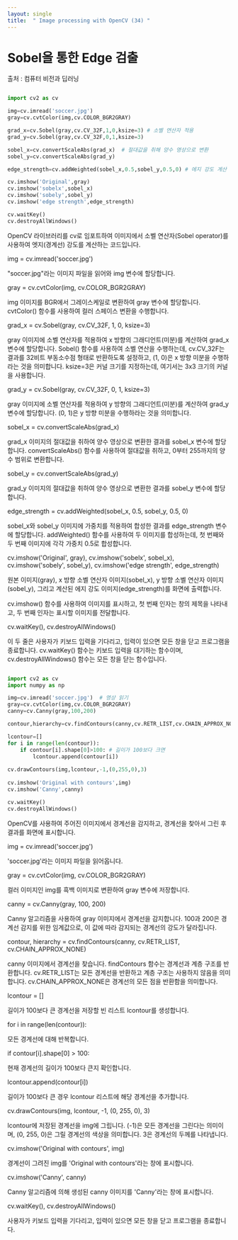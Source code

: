 ```yaml
---
layout: single
title:  " Image processing with OpenCV (34) "
---
```



# Sobel을 통한 Edge 검출

출처 : 컴퓨터 비전과 딥러닝

```python

import cv2 as cv

img=cv.imread('soccer.jpg')
gray=cv.cvtColor(img,cv.COLOR_BGR2GRAY)

grad_x=cv.Sobel(gray,cv.CV_32F,1,0,ksize=3)	# 소벨 연산자 적용
grad_y=cv.Sobel(gray,cv.CV_32F,0,1,ksize=3)

sobel_x=cv.convertScaleAbs(grad_x)	# 절대값을 취해 양수 영상으로 변환
sobel_y=cv.convertScaleAbs(grad_y)

edge_strength=cv.addWeighted(sobel_x,0.5,sobel_y,0.5,0)	# 에지 강도 계산

cv.imshow('Original',gray)
cv.imshow('sobelx',sobel_x)
cv.imshow('sobely',sobel_y)
cv.imshow('edge strength',edge_strength)

cv.waitKey()
cv.destroyAllWindows()

```

OpenCV 라이브러리를 cv로 임포트하여 이미지에서 소벨 연산자(Sobel operator)를 사용하여 엣지(경계선) 강도를 계산하는 코드입니다. 


img = cv.imread('soccer.jpg')

"soccer.jpg"라는 이미지 파일을 읽어와 img 변수에 할당합니다.

gray = cv.cvtColor(img, cv.COLOR_BGR2GRAY)

img 이미지를 BGR에서 그레이스케일로 변환하여 gray 변수에 할당합니다. 
cvtColor() 함수를 사용하여 컬러 스페이스 변환을 수행합니다.

grad_x = cv.Sobel(gray, cv.CV_32F, 1, 0, ksize=3)

gray 이미지에 소벨 연산자를 적용하여 x 방향의 그래디언트(미분)를 계산하여 grad_x 변수에 할당합니다. 
Sobel() 함수를 사용하여 소벨 연산을 수행하는데, cv.CV_32F는 결과를 32비트 부동소수점 형태로 반환하도록 설정하고, 
(1, 0)은 x 방향 미분을 수행하라는 것을 의미합니다. 
ksize=3은 커널 크기를 지정하는데, 여기서는 3x3 크기의 커널을 사용합니다.

grad_y = cv.Sobel(gray, cv.CV_32F, 0, 1, ksize=3)

gray 이미지에 소벨 연산자를 적용하여 y 방향의 그래디언트(미분)를 계산하여 grad_y 변수에 할당합니다. 
(0, 1)은 y 방향 미분을 수행하라는 것을 의미합니다.

sobel_x = cv.convertScaleAbs(grad_x)

grad_x 이미지의 절대값을 취하여 양수 영상으로 변환한 결과를 sobel_x 변수에 할당합니다. 
convertScaleAbs() 함수를 사용하여 절대값을 취하고, 0부터 255까지의 양수 범위로 변환합니다.

sobel_y = cv.convertScaleAbs(grad_y)

grad_y 이미지의 절대값을 취하여 양수 영상으로 변환한 결과를 sobel_y 변수에 할당합니다.

edge_strength = cv.addWeighted(sobel_x, 0.5, sobel_y, 0.5, 0)

sobel_x와 sobel_y 이미지에 가중치를 적용하여 합성한 결과를 edge_strength 변수에 할당합니다. 
addWeighted() 함수를 사용하여 두 이미지를 합성하는데, 첫 번째와 두 번째 이미지에 각각 가중치 0.5로 합성합니다.


cv.imshow('Original', gray), 
cv.imshow('sobelx', sobel_x), 
cv.imshow('sobely', sobel_y), 
cv.imshow('edge strength', edge_strength)

원본 이미지(gray), x 방향 소벨 연산자 이미지(sobel_x), y 방향 소벨 연산자 이미지(sobel_y), 
그리고 계산된 에지 강도 이미지(edge_strength)를 화면에 출력합니다. 

cv.imshow() 함수를 사용하여 이미지를 표시하고, 첫 번째 인자는 창의 제목을 나타내고, 두 번째 인자는 표시할 이미지를 전달합니다.

cv.waitKey(), cv.destroyAllWindows()

이 두 줄은 사용자가 키보드 입력을 기다리고, 입력이 있으면 모든 창을 닫고 프로그램을 종료합니다. 
cv.waitKey() 함수는 키보드 입력을 대기하는 함수이며, cv.destroyAllWindows() 함수는 모든 창을 닫는 함수입니다.


```python

import cv2 as cv
import numpy as np

img=cv.imread('soccer.jpg')	 # 영상 읽기
gray=cv.cvtColor(img,cv.COLOR_BGR2GRAY)
canny=cv.Canny(gray,100,200) 

contour,hierarchy=cv.findContours(canny,cv.RETR_LIST,cv.CHAIN_APPROX_NONE)

lcontour=[]   
for i in range(len(contour)):
    if contour[i].shape[0]>100:	# 길이가 100보다 크면
        lcontour.append(contour[i])
    
cv.drawContours(img,lcontour,-1,(0,255,0),3)
             
cv.imshow('Original with contours',img)    
cv.imshow('Canny',canny)    

cv.waitKey()
cv.destroyAllWindows()

```




OpenCV를 사용하여 주어진 이미지에서 경계선을 감지하고, 경계선을 찾아서 그린 후 결과를 화면에 표시합니다.


img = cv.imread('soccer.jpg')

'soccer.jpg'라는 이미지 파일을 읽어옵니다.


gray = cv.cvtColor(img, cv.COLOR_BGR2GRAY)

컬러 이미지인 img를 흑백 이미지로 변환하여 gray 변수에 저장합니다.


canny = cv.Canny(gray, 100, 200)

Canny 알고리즘을 사용하여 gray 이미지에서 경계선을 감지합니다. 
100과 200은 경계선 감지를 위한 임계값으로, 이 값에 따라 감지되는 경계선의 강도가 달라집니다.


contour, hierarchy = cv.findContours(canny, cv.RETR_LIST, cv.CHAIN_APPROX_NONE)

canny 이미지에서 경계선을 찾습니다. 
findContours 함수는 경계선과 계층 구조를 반환합니다. 
cv.RETR_LIST는 모든 경계선을 반환하고 계층 구조는 사용하지 않음을 의미합니다. 
cv.CHAIN_APPROX_NONE은 경계선의 모든 점을 반환함을 의미합니다.


lcontour = []

길이가 100보다 큰 경계선을 저장할 빈 리스트 lcontour를 생성합니다.



for i in range(len(contour)):   

모든 경계선에 대해 반복합니다.


if contour[i].shape[0] > 100:   

현재 경계선의 길이가 100보다 큰지 확인합니다.



lcontour.append(contour[i]) 

길이가 100보다 큰 경우 lcontour 리스트에 해당 경계선을 추가합니다.



cv.drawContours(img, lcontour, -1, (0, 255, 0), 3)

lcontour에 저장된 경계선을 img에 그립니다. 
(-1)은 모든 경계선을 그린다는 의미이며, (0, 255, 0)은 그릴 경계선의 색상을 의미합니다. 
3은 경계선의 두께를 나타냅니다.




cv.imshow('Original with contours', img)

경계선이 그려진 img를 'Original with contours'라는 창에 표시합니다.



cv.imshow('Canny', canny)

Canny 알고리즘에 의해 생성된 canny 이미지를 'Canny'라는 창에 표시합니다.


cv.waitKey(), cv.destroyAllWindows()

사용자가 키보드 입력을 기다리고, 입력이 있으면 모든 창을 닫고 프로그램을 종료합니다.

